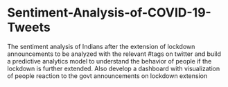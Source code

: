 # Sentiment-Analysis-of-COVID-19-Tweets
The sentiment analysis of Indians after the extension of lockdown announcements to be analyzed with the relevant #tags on twitter and build a predictive analytics model to understand the behavior of people if the lockdown is further extended. Also develop a dashboard with visualization of people reaction to the govt announcements on lockdown extension
